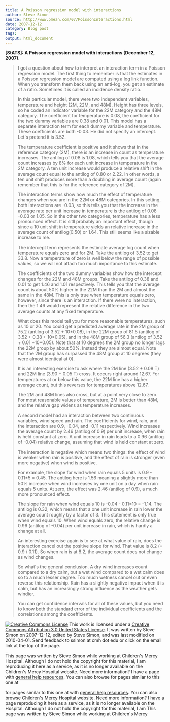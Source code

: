 ```yaml
---
title: A Poisson regression model with interactions
author: Steve Simon
source: http://www.pmean.com/07/PoissonInteractions.html
date: 2007-12-12
category: Blog post
tags: 
output: html_document
---
```

**[StATS]:** **A Poisson regression model with
interactions (December 12, 2007)**.

> I got a question about how to interpret an interaction term in a
> Poisson regression model. The first thing to remember is that the
> estimates in a Poisson regression model are computed using a log link
> function. When you transform them back using an anti-log, you get an
> estimate of a ratio. Sometimes it is called an incidence density
> ratio.
>
> In this particular model, there were two independent variables,
> temperature and height (2M, 22M, and 48M). Height has three levels, so
> he coded an indicator variable for the 22M category and the 48M
> category. The coefficient for temperature is 0.08, the coefficient for
> the two dummy variables are 0.38 and 0.01. This model has a separate
> interaction term for each dummy variable and temperature. These
> coefficients are both -0.03. He did not specify an intercept. Let\'s
> pretend it is 3.52.
>
> The temperature coefficient is positive and it shows that in the
> reference category (2M), there is an increase in count as temperature
> increases. The antilog of 0.08 is 1.08, which tells you that the
> average count increases by 8% for each unit increase in temperature in
> the 2M category. A ten unit increase would produce a relative shift in
> the average count equal to the antilog of 0.80 or 2.22. In other
> words, a ten unit shift produces more than a doubling in average count
> (again remember that this is for the reference category of 2M).
>
> The interaction terms show how much the effect of temperature changes
> when you are in the 22M or 48M categories. In this setting, both
> interactions are -0.03, so this tells you that the increase in the
> average rate per unit increase in temperature is the antilog of 0.08
> -0.03 or 1.05. So in the other two categories, temperature has a less
> pronounced effect. It is sitll probably an important effect, though
> since a 10 unit shift in temperature yields an relative increase in
> the average count of antilog(0.50) or 1.64. This still seems like a
> sizable increase to me.
>
> The intercept term represents the estimate average log count when
> temperature equals zero and for 2M. Take the antilog of 3.52 to get
> 33.8. Now a temperature of zero is well below the range of possible
> values, so we will not attach too much importance to this estimate.
>
> The coefficients of the two dummy variables show how the intercept
> changes for the 22M and 48M groups. Take the antilog of 0.38 and 0.01
> to get 1.46 and 1.01 respectively. This tells you that the average
> count is about 50% higher in the 22M than the 2M and almost the same
> in the 48M. This is only true when temperature equals zero, however,
> since there is an interaction. If there were no interaction, then the
> 1.46 would represent the relative difference in the two average counts
> at any fixed temperature.
>
> What does this model tell you for more reasonable temperatures, such
> as 10 or 20. You could get a predicted average rate in the 2M group of
> 75.2 (antilog of 3.52 + 10\*0.08), in the 22M group of 81.5 (antilog
> of 3.52 + 0.38 + 10\*0.05), and in the 48M group of 56.3 (antilog of
> 3.52 + 0.01 +10\*0.05). Note that at 10 degrees the 2M group no longer
> lags the 22M group by about 50%. Instead they are almost equal. Note
> that the 2M group has surpassed the 48M group at 10 degrees (they were
> almost identical at 0).
>
> It is an interesting exercise to ask where the 2M line (3.52 + 0.08 T)
> and 22M line (3.90 + 0.05 T) cross. It occurs right around 12.67. For
> temperatures at or below this value, the 22M line has a higher average
> count, but this reverses for temperatures above 12.67.
>
> The 2M and 48M lines also cross, but at a point very close to zero.
> For most reasonable values of temperature, 2M is better than 48M, and
> the relative gap widens as temperature increases.
>
> A second model had an interaction between two continuous variables,
> wind speed and rain. The coefficients for wind, rain, and the
> interaction are 0.9, -0.04, and -0.11 respectively. Wind increases the
> average count by 2.46 (antilog of 0.9) per unit increase, when rain is
> held constant at zero. A unit increase in rain leads to a 0.96
> (antilog of -0.04) relative change, assuming that wind is held
> constant at zero.
>
> The interaction is negative which means two things: the effect of wind
> is weaker when rain is positive, and the effect of rain is stronger
> (even more negative) when wind is positive.
>
> For example, the slope for wind when rain equals 5 units is 0.9 -
> 0.11\*5 = 0.45. The antilog here is 1.56 meaning a slightly more than
> 50% increase when wind increases by one unit on a day when rain equals
> 5 units. At zero, the effect was 2.46 (antilog of 0.9), a much more
> pronounced effect.
>
> The slope for rain when wind equals 10 is -0.04 - 0.11\*10 = -1.14.
> The antilog is 0.32, which means that a one unit increase in rain
> lower the average count roughly by a factor of 3. This statement is
> only true when wind equals 10. When wind equals zero, the relative
> change is 0.96 (antilog of -0.04) per unit increase in rain, which is
> hardly a change at all.
>
> An interesting exercise again is to see at what value of rain, does
> the interaction cancel out the positive slope for wind. That value is
> 8.2 (= 0.9 / 0.11). So when rain is at 8.2, the average count does not
> change as wind changes.
>
> So what\'s the general conclusion. A dry wind increases count compared
> to a dry calm, but a wet wind compared to a wet calm does so to a much
> lesser degree. Too much wetness cancel out or even reverse this
> relationship. Rain has a slightly negative impact when it is calm, but
> has an increasingly strong influence as the weather gets windier.
>
> You can get confidence intervals for all of these values, but you need
> to know both the standard error of the individual coefficients and the
> correlations among the coefficients.

[![Creative Commons
License](http://i.creativecommons.org/l/by/3.0/us/80x15.png)](http://creativecommons.org/licenses/by/3.0/us/)
This work is licensed under a [Creative Commons Attribution 3.0 United
States License](http://creativecommons.org/licenses/by/3.0/us/). It was
written by Steve Simon on 2007-12-12, edited by Steve Simon, and was
last modified on 2010-04-01. Send feedback to ssimon at cmh dot edu or
click on the email link at the top of the page.

This page was written by Steve Simon while working at Children\'s Mercy
Hospital. Although I do not hold the copyright for this material, I am
reproducing it here as a service, as it is no longer available on the
Children\'s Mercy Hospital website. Need more information? I have a page
with [general help resources](../GeneralHelp.html). You can also browse
for pages similar to this one at
<!---More--->
for pages similar to this one at
with [general help resources](../GeneralHelp.html). You can also browse
Children\'s Mercy Hospital website. Need more information? I have a page
reproducing it here as a service, as it is no longer available on the
Hospital. Although I do not hold the copyright for this material, I am
This page was written by Steve Simon while working at Children\'s Mercy

<!---Do not use
**[StATS]:** **A Poisson regression model with
This page was written by Steve Simon while working at Children\'s Mercy
Hospital. Although I do not hold the copyright for this material, I am
reproducing it here as a service, as it is no longer available on the
Children\'s Mercy Hospital website. Need more information? I have a page
with [general help resources](../GeneralHelp.html). You can also browse
for pages similar to this one at
--->

